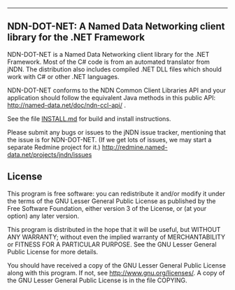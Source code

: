 --------------------------------------------------------------------------
NDN-DOT-NET: A Named Data Networking client library for the .NET Framework
--------------------------------------------------------------------------

NDN-DOT-NET is a Named Data Networking client library for the .NET Framework.
Most of the C# code is from an automated translator from jNDN. The distribution
also includes compiled .NET DLL files which should work with C# or other .NET
languages.

NDN-DOT-NET conforms to the NDN Common Client Libraries API and your application
should follow the equivalent Java methods in this public API:
http://named-data.net/doc/ndn-ccl-api/ .

See the file [INSTALL.md](https://github.com/named-data/ndn-dot-net/blob/master/INSTALL.md) for build and install instructions.

Please submit any bugs or issues to the jNDN issue tracker, mentioning that the
issue is for NDN-DOT-NET. (If we get lots of issues, we may start a separate
Redmine project for it.)
http://redmine.named-data.net/projects/jndn/issues

License
-------
This program is free software: you can redistribute it and/or modify
it under the terms of the GNU Lesser General Public License as published by
the Free Software Foundation, either version 3 of the License, or
(at your option) any later version.

This program is distributed in the hope that it will be useful,
but WITHOUT ANY WARRANTY; without even the implied warranty of
MERCHANTABILITY or FITNESS FOR A PARTICULAR PURPOSE.  See the
GNU Lesser General Public License for more details.

You should have received a copy of the GNU Lesser General Public License
along with this program.  If not, see <http://www.gnu.org/licenses/>.
A copy of the GNU Lesser General Public License is in the file COPYING.
